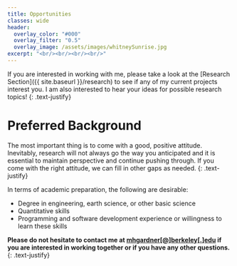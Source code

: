 ```yaml
---
title: Opportunities
classes: wide
header:
  overlay_color: "#000"
  overlay_filter: "0.5"
  overlay_image: /assets/images/whitneySunrise.jpg
excerpt: "<br/><br/><br/><br/>"
---
```


If you are interested in working with me, please take a look at the
[Research Section]({{ site.baseurl }}/research) to see if any of
my current projects interest you. I am also interested to hear
your ideas for possible research topics!
{: .text-justify}

# Preferred Background

The most important thing is to come with a good, positive attitude. Inevitably,
research will not always go the way you anticipated and it is essential to
maintain perspective and continue pushing through. If you come with the right
attitude, we can fill in other gaps as needed.
{: .text-justify}

In terms of academic preparation, the following are desirable:

<ul>
<li>Degree in engineering, earth science, or other basic science</li>
<li>Quantitative skills</li>
<li>Programming and software development experience or willingness to learn these skills</li>
</ul>

**Please do not hesitate to contact me at
[mhgardner[@]berkeley[.]edu](mailto:mhgardner@berkeley.edu) if you are
interested in working together or if you have any other questions.**
{: .text-justify}